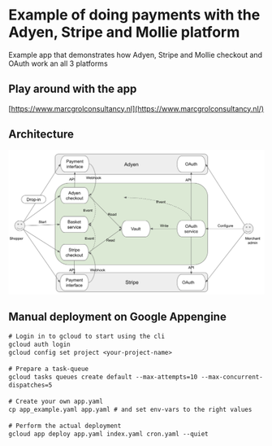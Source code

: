 # Example of doing payments with the Adyen, Stripe and Mollie platform

Example app that demonstrates how Adyen, Stripe and Mollie checkout and OAuth work an all 3 platforms

## Play around with the app

[https://www.marcgrolconsultancy.nl](https://www.marcgrolconsultancy.nl/)

## Architecture

![Overview if architecture](https://github.com/MarcGrol/shopbackend/blob/main/docs/integration_experiment_architecture.png)


## Manual deployment on Google Appengine

    # Login in to gcloud to start using the cli
    gcloud auth login 
    gcloud config set project <your-project-name>   
    
    # Prepare a task-queue
    gcloud tasks queues create default --max-attempts=10 --max-concurrent-dispatches=5
    
    # Create your own app.yaml
    cp app_example.yaml app.yaml # and set env-vars to the right values
    
    # Perform the actual deployment
    gcloud app deploy app.yaml index.yaml cron.yaml --quiet


